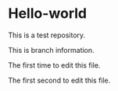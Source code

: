 # Hello-world
This is a test repository.


This is branch information.


The first time to edit this file.

The first second to edit this file.

